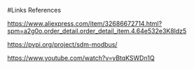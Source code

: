 #Links References

https://www.aliexpress.com/item/32686672714.html?spm=a2g0o.order_detail.order_detail_item.4.64e532e3K8ldz5

https://pypi.org/project/sdm-modbus/

https://www.youtube.com/watch?v=yBtqKSWDn1Q
